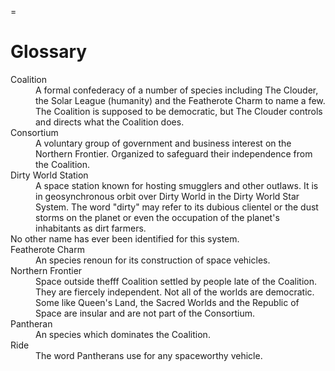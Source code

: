 <glossary>=
# Glossary #

<dl>
<dt>Coalition</dt>
<dd>A formal confederacy of a number of species including The Clouder,
the Solar League (humanity) and the Featherote Charm to name a few.
The Coalition is supposed to be democratic, but The Clouder controls
and directs what the Coalition does.</dd>

<dt>Consortium</dt>
<dd>A voluntary group of government and business interest on the
Northern Frontier. Organized to safeguard their independence from the Coalition.</dd>

<dt>Dirty World Station
</dt>
<dd>A space station known for hosting smugglers and other outlaws. It
is in geosynchronous orbit over Dirty World in the Dirty World Star
System. The word "dirty" may refer to its dubious clientel or the dust
storms on the planet or even the occupation of the planet's inhabitants as dirt farmers.</dd> No other name has ever been
    identified for this system.
	
<dt>Featherote Charm</dt>
<dd>An species renoun for its construction of space vehicles.</dd>

<dt>Northern Frontier</dt>
<dd>Space outside thefff Coalition settled by people late of the Coalition. They
are fiercely independent. Not all of the worlds are democratic. Some
like Queen's Land, the Sacred Worlds and the Republic of Space are
insular and are not part of the Consortium.</dd>

<dt>Pantheran</dt>
<dd>An species which dominates the Coalition.</dd>

<dt>Ride</dt>
<dd>The word Pantherans use for any spaceworthy vehicle.</dd>


</dl>

  ```
